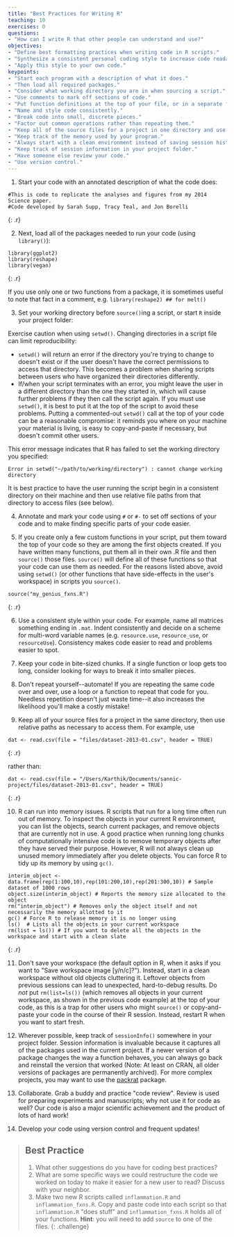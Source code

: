 ```yaml
---
title: "Best Practices for Writing R"
teaching: 10
exercises: 0
questions:
- "How can I write R that other people can understand and use?"
objectives:
- "Define best formatting practices when writing code in R scripts."
- "Synthesize a consistent personal coding style to increase code readability, consistency, and repeatability."
- "Apply this style to your own code."
keypoints:
- "Start each program with a description of what it does."
- "Then load all required packages."
- "Consider what working directory you are in when sourcing a script."
- "Use comments to mark off sections of code."
- "Put function definitions at the top of your file, or in a separate file if there are many."
- "Name and style code consistently."
- "Break code into small, discrete pieces."
- "Factor out common operations rather than repeating them."
- "Keep all of the source files for a project in one directory and use relative paths to access them."
- "Keep track of the memory used by your program."
- "Always start with a clean environment instead of saving session history."
- "Keep track of session information in your project folder."
- "Have someone else review your code."
- "Use version control."
---
```




1. Start your code with an annotated description of what the code does:


~~~
#This is code to replicate the analyses and figures from my 2014 Science paper.
#Code developed by Sarah Supp, Tracy Teal, and Jon Borelli
~~~
{: .r}

2. Next, load all of the packages needed to run your code (using `library()`):


~~~
library(ggplot2)
library(reshape)
library(vegan)
~~~
{: .r}

If you use only one or two functions from a package, it is sometimes useful to note that fact in a comment, e.g. `library(reshape2) ## for melt()`

3. Set your working directory before `source()`ing a script, or start `R` inside your project folder:

Exercise caution when using `setwd()`. Changing directories in a script file can limit reproducibility:

* `setwd()` will return an error if the directory you're trying to change to doesn't exist or if the user doesn't have the correct permissions to access that directory. This becomes a problem when sharing scripts between users who have organized their directories differently.
* If/when your script terminates with an error, you might leave the user in a different directory than the one they started in, which will cause further problems if they then call the script again. If you must use `setwd()`, it is best to put it at the top of the script to avoid these problems. Putting a commented-out `setwd()` call at the top of your code can be a reasonable compromise: it reminds you where on your machine your material is living, is easy to copy-and-paste if necessary, but doesn't commit other users.

This error message indicates that R has failed to set the working directory you specified:

```
Error in setwd("~/path/to/working/directory") : cannot change working directory
```

It is best practice to have the user running the script begin in a consistent directory on their machine and then use relative file paths from that directory to access files (see below).

4. Annotate and mark your code using `#` or `#-` to set off sections of your code and to make finding specific parts of your code easier.

5. If you create only a few custom functions in your script, put them toward the top of your code so they are among the first objects created. If you have written many functions, put them all in their own .R file and then `source()` those files. `source()` will define all of these functions so that your code can use them as needed. For the reasons listed above, avoid using `setwd()` (or other functions that have side-effects in the user's workspace) in scripts you `source()`.


~~~
source("my_genius_fxns.R")
~~~
{: .r}

6. Use a consistent style within your code. For example, name all matrices something ending in `.mat`. Indent consistently and decide on a scheme for multi-word variable names (e.g. `resource.use`, `resource_use`, or `resourceUse`). Consistency makes code easier to read and problems easier to spot.

7. Keep your code in bite-sized chunks. If a single function or loop gets too long, consider looking for ways to break it into smaller pieces.

8. Don't repeat yourself--automate! If you are repeating the same code over and over, use a loop or a function to repeat that code for you. Needless repetition doesn't just waste time--it also increases the likelihood you'll make a costly mistake!

9. Keep all of your source files for a project in the same directory, then use relative paths as necessary to access them. For example, use


~~~
dat <- read.csv(file = "files/dataset-2013-01.csv", header = TRUE)
~~~
{: .r}

rather than:


~~~
dat <- read.csv(file = "/Users/Karthik/Documents/sannic-project/files/dataset-2013-01.csv", header = TRUE)
~~~
{: .r}

10. R can run into memory issues. R scripts that run for a long time often run out of memory. To inspect the objects in your current R  environment, you can list the objects, search current packages, and remove objects that are currently not in use. A good practice when running long chunks of computationally intensive  code is to remove temporary objects after they have served their purpose. However, R will not always clean up unused memory immediately after you delete objects. You can force R to tidy up its memory by using `gc()`.


~~~
interim_object <- data.frame(rep(1:100,10),rep(101:200,10),rep(201:300,10)) # Sample dataset of 1000 rows
object.size(interim_object) # Reports the memory size allocated to the object
rm("interim_object") # Removes only the object itself and not necessarily the memory allotted to it
gc() # Force R to release memory it is no longer using
ls()  # Lists all the objects in your current workspace
rm(list = ls()) # If you want to delete all the objects in the workspace and start with a clean slate
~~~
{: .r}

11. Don't save your workspace (the default option in R, when it asks if you want to "Save workspace image [y/n/c]?"). Instead, start in a clean workspace without old objects cluttering it. Leftover objects from previous sessions can lead to unexpected, hard-to-debug results. Do *not* put `rm(list=ls())` (which removes all objects in your current workspace, as shown in the previous code example) at the top of your code, as this is a trap for other users who might `source()` or copy-and-paste your code in the course of their R session. Instead, restart R when you want to start fresh.

12. Wherever possible, keep track of `sessionInfo()` somewhere in your project folder. Session information is invaluable because it captures all of the packages used in the current project. If a newer version of a package changes the way a function behaves, you can always go back and reinstall the version that worked (Note: At least on CRAN, all older versions of packages are permanently archived). For more complex projects, you may want to use the [packrat](https://CRAN.R-project.org/package=packrat) package.

13. Collaborate. Grab a buddy and practice "code review". Review is used for preparing experiments and manuscripts; why not use it for code as well? Our code is also a major scientific achievement and the product of lots of hard work!

14. Develop your code using version control and frequent updates!

> ## Best Practice
>
> 1. What other suggestions do you have for coding best practices?
> 2. What are some specific ways we could restructure the code we worked on today to make it easier for a new user to read? Discuss with your neighbor.
> 3. Make two new R scripts called `inflammation.R` and `inflammation_fxns.R`.
>    Copy and paste code into each script so that `inflammation.R` "does stuff" and `inflammation_fxns.R` holds all of your functions.
>    __Hint__: you will need to add `source` to one of the files.
{: .challenge}
